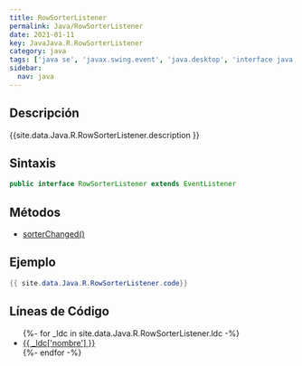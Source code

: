 ```yaml
---
title: RowSorterListener
permalink: Java/RowSorterListener
date: 2021-01-11
key: JavaJava.R.RowSorterListener
category: java
tags: ['java se', 'javax.swing.event', 'java.desktop', 'interface java', 'Java 1.6']
sidebar: 
  nav: java
---
```


## Descripción
{{site.data.Java.R.RowSorterListener.description }}

## Sintaxis
~~~java
public interface RowSorterListener extends EventListener
~~~

## Métodos
* [sorterChanged()](/Java/RowSorterListener/sorterChanged)

## Ejemplo
~~~java
{{ site.data.Java.R.RowSorterListener.code}}
~~~

## Líneas de Código
<ul>
{%- for _ldc in site.data.Java.R.RowSorterListener.ldc -%}
   <li>
       <a href="{{_ldc['url'] }}">{{ _ldc['nombre'] }}</a>
   </li>
{%- endfor -%}
</ul>
